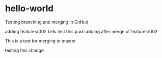 # hello-world

Testing branching and merging in GitHub

adding features/002
Lets test this push
adding after merge of features/002

This is a test for merging to master

testing this change
